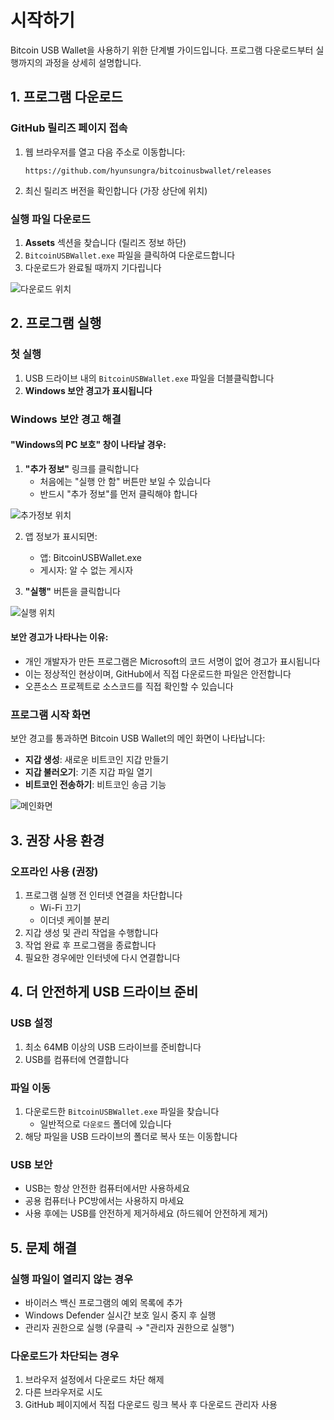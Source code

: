 # 시작하기

Bitcoin USB Wallet을 사용하기 위한 단계별 가이드입니다. 프로그램 다운로드부터 실행까지의 과정을 상세히 설명합니다.

## 1. 프로그램 다운로드

### GitHub 릴리즈 페이지 접속
1. 웹 브라우저를 열고 다음 주소로 이동합니다:
   ```
   https://github.com/hyunsungra/bitcoinusbwallet/releases
   ```

2. 최신 릴리즈 버전을 확인합니다 (가장 상단에 위치)

### 실행 파일 다운로드
1. **Assets** 섹션을 찾습니다 (릴리즈 정보 하단)
2. `BitcoinUSBWallet.exe` 파일을 클릭하여 다운로드합니다
3. 다운로드가 완료될 때까지 기다립니다

![다운로드 위치](/images/assetdownload.png)

## 2. 프로그램 실행

### 첫 실행
1. USB 드라이브 내의 `BitcoinUSBWallet.exe` 파일을 더블클릭합니다
2. **Windows 보안 경고가 표시됩니다**

### Windows 보안 경고 해결

#### "Windows의 PC 보호" 창이 나타날 경우:

1. **"추가 정보"** 링크를 클릭합니다
   - 처음에는 "실행 안 함" 버튼만 보일 수 있습니다
   - 반드시 "추가 정보"를 먼저 클릭해야 합니다

![추가정보 위치](/images/run1.png)

2. 앱 정보가 표시되면:
   - 앱: BitcoinUSBWallet.exe
   - 게시자: 알 수 없는 게시자
   
3. **"실행"** 버튼을 클릭합니다

![실행 위치](/images/run2.png)

#### 보안 경고가 나타나는 이유:
- 개인 개발자가 만든 프로그램은 Microsoft의 코드 서명이 없어 경고가 표시됩니다
- 이는 정상적인 현상이며, GitHub에서 직접 다운로드한 파일은 안전합니다
- 오픈소스 프로젝트로 소스코드를 직접 확인할 수 있습니다

### 프로그램 시작 화면
보안 경고를 통과하면 Bitcoin USB Wallet의 메인 화면이 나타납니다:
- **지갑 생성**: 새로운 비트코인 지갑 만들기
- **지갑 불러오기**: 기존 지갑 파일 열기
- **비트코인 전송하기**: 비트코인 송금 기능

![메인화면](/images/main_kor.png)

## 3. 권장 사용 환경

### 오프라인 사용 (권장)
1. 프로그램 실행 전 인터넷 연결을 차단합니다
   - Wi-Fi 끄기
   - 이더넷 케이블 분리
2. 지갑 생성 및 관리 작업을 수행합니다
3. 작업 완료 후 프로그램을 종료합니다
4. 필요한 경우에만 인터넷에 다시 연결합니다

## 4. 더 안전하게 USB 드라이브 준비

### USB 설정
1. 최소 64MB 이상의 USB 드라이브를 준비합니다
2. USB를 컴퓨터에 연결합니다

### 파일 이동
1. 다운로드한 `BitcoinUSBWallet.exe` 파일을 찾습니다
   - 일반적으로 `다운로드` 폴더에 있습니다
2. 해당 파일을 USB 드라이브의 폴더로 복사 또는 이동합니다


### USB 보안
- USB는 항상 안전한 컴퓨터에서만 사용하세요
- 공용 컴퓨터나 PC방에서는 사용하지 마세요
- 사용 후에는 USB를 안전하게 제거하세요 (하드웨어 안전하게 제거)

## 5. 문제 해결

### 실행 파일이 열리지 않는 경우
- 바이러스 백신 프로그램의 예외 목록에 추가
- Windows Defender 실시간 보호 일시 중지 후 실행
- 관리자 권한으로 실행 (우클릭 → "관리자 권한으로 실행")

### 다운로드가 차단되는 경우
1. 브라우저 설정에서 다운로드 차단 해제
2. 다른 브라우저로 시도
3. GitHub 페이지에서 직접 다운로드 링크 복사 후 다운로드 관리자 사용

